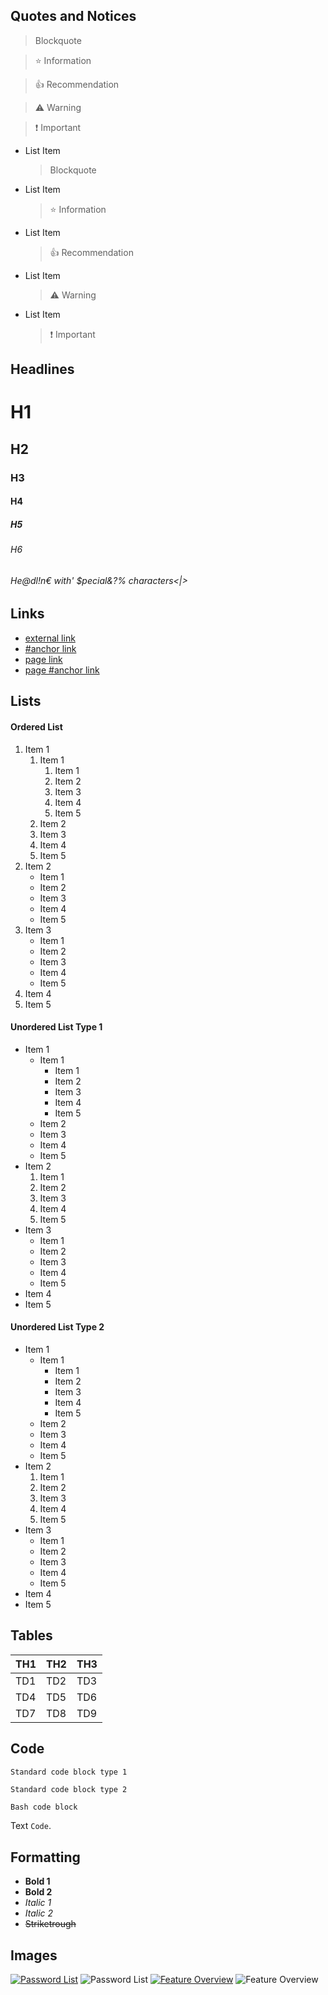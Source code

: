 ## Quotes and Notices
> Blockquote

> :star: Information

> :thumbsup: Recommendation

> :warning: Warning

> :exclamation: Important

* List Item
  > Blockquote
* List Item
  > :star: Information
* List Item
  > :thumbsup: Recommendation
* List Item
  > :warning: Warning
* List Item
  > :exclamation: Important


## Headlines
# H1
## H2
### H3
#### H4
##### H5
###### H6

###### He@dl!n€ with' $pecial&?% characters<|>


## Links
* [external link](https://example.com)
* [#anchor link](#h1)
* [page link](Settings)
* [page #anchor link](Settings#advanced-settings)


## Lists
#### Ordered List
1. Item 1
    1. Item 1
        1. Item 1
        2. Item 2
        3. Item 3
        4. Item 4
        5. Item 5
    2. Item 2
    3. Item 3
    4. Item 4
    5. Item 5
2. Item 2
    * Item 1
    * Item 2
    * Item 3
    * Item 4
    * Item 5
3. Item 3
    - Item 1
    - Item 2
    - Item 3
    - Item 4
    - Item 5
4. Item 4
5. Item 5



#### Unordered List Type 1
* Item 1
    * Item 1
        * Item 1
        * Item 2
        * Item 3
        * Item 4
        * Item 5
    * Item 2
    * Item 3
    * Item 4
    * Item 5
* Item 2
    1. Item 1
    2. Item 2
    3. Item 3
    4. Item 4
    5. Item 5
* Item 3
    - Item 1
    - Item 2
    - Item 3
    - Item 4
    - Item 5
* Item 4
* Item 5



#### Unordered List Type 2
- Item 1
    - Item 1
        - Item 1
        - Item 2
        - Item 3
        - Item 4
        - Item 5
    - Item 2
    - Item 3
    - Item 4
    - Item 5
- Item 2
    1. Item 1
    2. Item 2
    3. Item 3
    4. Item 4
    5. Item 5
- Item 3
    * Item 1
    * Item 2
    * Item 3
    * Item 4
    * Item 5
- Item 4
- Item 5


## Tables
| TH1 | TH2 | TH3 |
| --- | --- | --- |
| TD1 | TD2 | TD3 |
| TD4 | TD5 | TD6 |
| TD7 | TD8 | TD9 |

## Code
```
Standard code block type 1
```

~~~
Standard code block type 2
~~~


```bash
Bash code block
```

Text `Code`.


## Formatting
* **Bold 1**
* __Bold 2__
* _Italic 1_
* *Italic 2*
* ~~Striketrough~~

## Images
[![Password List](./_files/_previews/main-section.jpg)](./_files/main-section.png)
![Password List](./_files/_previews/main-section.jpg)
[![Feature Overview](../_files/Gallery/_previews/feature-overview.gif)](../_files/Gallery/feature-overview.mp4)
![Feature Overview](../_files/Gallery/_previews/feature-overview.gif)
